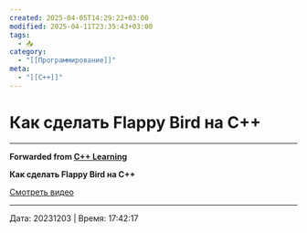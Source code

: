 ```yaml
---
created: 2025-04-05T14:29:22+03:00
modified: 2025-04-11T23:35:43+03:00
tags:
  - 📥
category:
  - "[[Программирование]]"
meta:
  - "[[C++]]"
---
```


# Как сделать Flappy Bird на С++



***

**Forwarded from [C++ Learning](https://t.me/Learning_pluses/611)**

**Как сделать Flappy Bird на С++**

[Смотреть видео](https://www.youtube.com/watch?v=-Qf8eTxyXX8)

---

Дата: 20231203 | Время: 17:42:17

